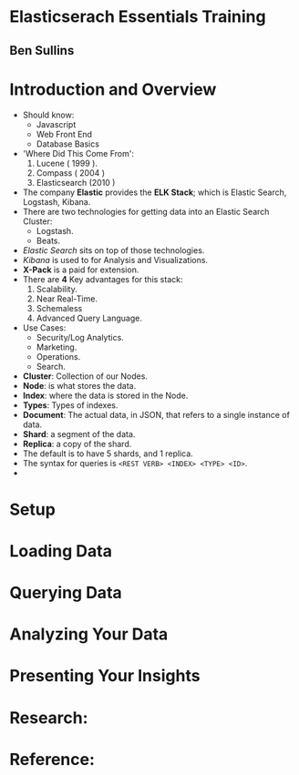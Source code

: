 # Elasticserach Essentials Training
## Ben Sullins

# Introduction and Overview
- Should know:
  * Javascript
  * Web Front End
  * Database Basics
- 'Where Did This Come From':
  1. Lucene ( 1999 ).
  2. Compass ( 2004 )
  3. Elasticsearch (2010 )
- The company **Elastic** provides the **ELK Stack**; which is Elastic Search, Logstash, Kibana.
- There are two technologies for getting data into an Elastic Search Cluster:
  * Logstash.
  * Beats.
- *Elastic Search* sits on top of those technologies.
- *Kibana* is used to for Analysis and Visualizations.
- **X-Pack** is a paid for extension.
- There are **4** Key advantages for this stack:
  1. Scalability.
  2. Near Real-Time.
  3. Schemaless
  4. Advanced Query Language.
- Use Cases:
  * Security/Log Analytics.
  * Marketing.
  * Operations.
  * Search.
- **Cluster**: Collection of our Nodes.
- **Node**: is what stores the data.
- **Index**: where the data is stored in the Node.
- **Types**: Types of indexes.
- **Document**: The actual data, in JSON, that refers to a single instance of data.
- **Shard**: a segment of the data.
- **Replica**: a copy of the shard.
- The default is to have 5 shards, and 1 replica.
- The syntax for queries is `<REST VERB> <INDEX> <TYPE> <ID>`.
-


# Setup

# Loading Data

# Querying Data

# Analyzing Your Data

# Presenting Your Insights

# Research:

# Reference:
